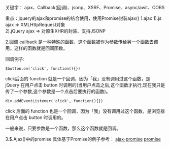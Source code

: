 关键字：
ajax、Callback(回调)、jsonp、XSRF、Promise、async/awit、CORS

重点：jquery的ajax和promise的结合使用，使用Promise封装ajax()
1.ajax
1).js      ajax  =>   XMLHttpRequest对象     
2).jQuery  ajax  =>   对原生XHR的封装、支持JSONP

2.回调
callback 是一种特殊的函数，这个函数被作为参数传给另一个函数去调用。这样的函数就是回调函数。

回调例子:
```
$button.on('click', function(){})
```
click后面的 function 就是一个回调，因为「我」没有调用过这个函数，是 jQuery 在用户点击 button 时调用的(当用户点击之后,这个函数才执行,现在我只是传了一个参数,这个参数是一个点击后要执行的函数)。
```
div.addEventListener('click', function(){})
```
click 后面的 function 也是一个回调，因为「我」没有调用过这个函数，是浏览器在用户点击 button 时调用的。

一般来说，只要参数是一个函数，那么这个函数就是回调。

3.$.Ajax()中的promise 
具体基于Promise的例子参考：
[ajax-promise](../10Promise/1.html)
[promise](../笔记.txt)
